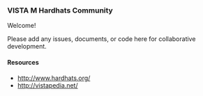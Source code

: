 ### VISTA M Hardhats Community

Welcome!  

Please add any issues, documents, or code here for collaborative development.


#### Resources
* http://www.hardhats.org/
* http://vistapedia.net/

